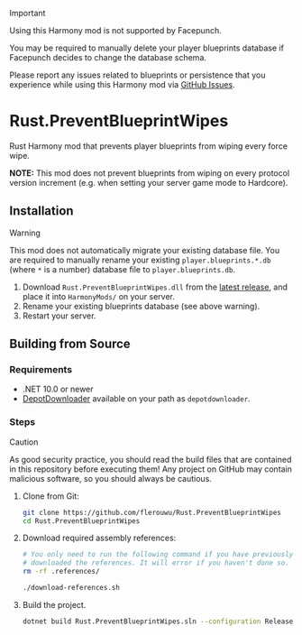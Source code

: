 > [!IMPORTANT]
> Using this Harmony mod is not supported by Facepunch.
> 
> You may be required to manually delete your player blueprints database if
> Facepunch decides to change the database schema.
>
> Please report any issues related to blueprints or persistence that you
> experience while using this Harmony mod via
> [GitHub Issues](https://github.com/flerouwu/Rust.PreventBlueprintWipes/issues).

# Rust.PreventBlueprintWipes

Rust Harmony mod that prevents player blueprints from wiping every force wipe.

**NOTE:** This mod does not prevent blueprints from wiping on every protocol
version increment (e.g. when setting your server game mode to Hardcore).

## Installation

> [!WARNING]
> This mod does not automatically migrate your existing database file. You are
> required to manually rename your existing `player.blueprints.*.db` (where `*` is a number)
> database file to `player.blueprints.db`.

1. Download `Rust.PreventBlueprintWipes.dll` from the [latest release](https://github.com/flerouwu/Rust.PreventBlueprintWipes/releases/latest),
    and place it into `HarmonyMods/` on your server.
2. Rename your existing blueprints database (see above warning).
3. Restart your server.

## Building from Source

### Requirements

- .NET 10.0 or newer
- [DepotDownloader](https://github.com/SteamRE/DepotDownloader) available on your path as `depotdownloader`.

### Steps

> [!CAUTION]
> As good security practice, you should read the build files that are contained
> in this repository before executing them! Any project on GitHub may contain
> malicious software, so you should always be cautious.

1. Clone from Git:
    ```sh
    git clone https://github.com/flerouwu/Rust.PreventBlueprintWipes
    cd Rust.PreventBlueprintWipes
    ```
2. Download required assembly references:
    ```sh
    # You only need to run the following command if you have previously
    # downloaded the references. It will error if you haven't done so.
    rm -rf .references/

    ./download-references.sh
    ```

3. Build the project.
    ```sh
    dotnet build Rust.PreventBlueprintWipes.sln --configuration Release
    ```
